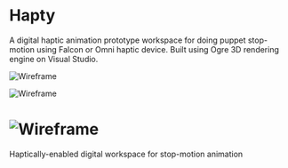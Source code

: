 # Hapty

A digital haptic animation prototype workspace for doing puppet stop-motion using Falcon or Omni haptic device. Built using Ogre 3D rendering engine on Visual Studio. 



![Wireframe](https://cloud.githubusercontent.com/assets/16060989/12142331/29bb32ec-b46f-11e5-88fc-b15418be627c.png)

![Wireframe](https://cloud.githubusercontent.com/assets/16060989/12142335/2cff79d6-b46f-11e5-8320-5c85e80776e4.png)

![Wireframe](https://cloud.githubusercontent.com/assets/16060989/12142338/3287d470-b46f-11e5-9816-aecbfe1e1da4.png)
=======
Haptically-enabled digital workspace for stop-motion animation

